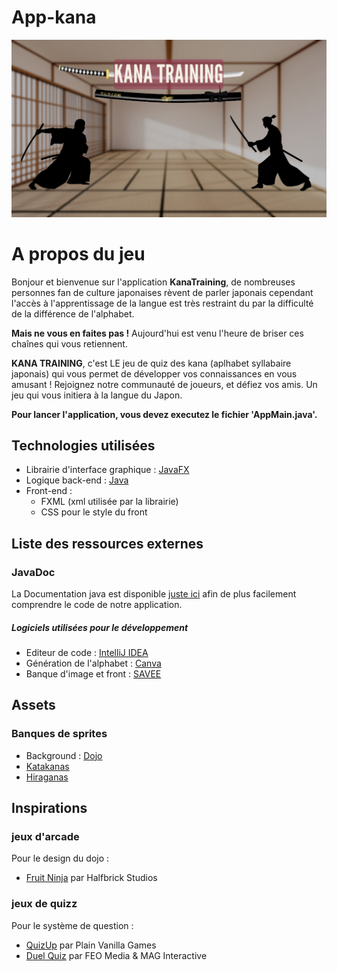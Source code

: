 # App-kana

![homePageImage](https://github.com/florianLopitaux/app-kana/blob/master/src/main/resources/fr/projectGroup/appkana/img/bg_appkana.png)

# A propos du jeu

Bonjour et bienvenue sur l'application **KanaTraining**,
de nombreuses personnes fan de culture japonaises rèvent de parler japonais cependant l'accès à l'apprentissage de la
langue est très restraint du par la difficulté de la différence de l'alphabet.

**Mais ne vous en faites pas !** Aujourd'hui est venu l'heure de briser ces chaînes  qui vous retiennent.

**KANA TRAINING**, c'est LE jeu de quiz des kana (aplhabet syllabaire japonais) qui vous permet de développer vos
connaissances en vous amusant ! Rejoignez notre communauté de joueurs, et défiez vos amis.
Un jeu qui vous initiera à la langue du Japon.

**Pour lancer l'application, vous devez executez le fichier 'AppMain.java'.**

## Technologies utilisées

- Librairie d'interface graphique : [JavaFX](https://openjfx.io/)
- Logique back-end : [Java](https://www.java.com/fr/)
- Front-end :
    - FXML (xml utilisée par la librairie)
    - CSS pour le style du front


## Liste des ressources externes

### JavaDoc

La Documentation java est disponible [juste ici](https://florianlopitaux.github.io/app-kana/JavaDoc) afin de plus
facilement comprendre le code de notre application.

##### Logiciels utilisées pour le développement

- Editeur de code : [IntelliJ IDEA](https://www.jetbrains.com/idea/download/#section=linux)
- Génération de l'alphabet : [Canva](https://www.canva.com)
- Banque d'image et front : [SAVEE](https://www.savee.it)
   

## Assets

### Banques de sprites

- Background : [Dojo](https://github.com/florianLopitaux/app-kana/blob/master/src/main/resources/fr/projectGroup/appkana/img/bg_appkana.png)
- [Katakanas](https://github.com/florianLopitaux/app-kana/blob/master/src/main/resources/fr/projectGroup/appkana/img/katakana)
- [Hiraganas](https://github.com/florianLopitaux/app-kana/blob/master/src/main/resources/fr/projectGroup/appkana/img/hiragana)

## Inspirations

### jeux d'arcade

Pour le design du dojo :     
- [Fruit Ninja](https://fr.wikipedia.org/wiki/Fruit_Ninja) par Halfbrick Studios

### jeux de quizz

Pour le système de question :  
- [QuizUp](https://fr.wikipedia.org/wiki/QuizUp) par Plain Vanilla Games  
- [Duel Quiz](https://fr.wikipedia.org/wiki/Duel_Quiz) par FEO Media & MAG Interactive 
